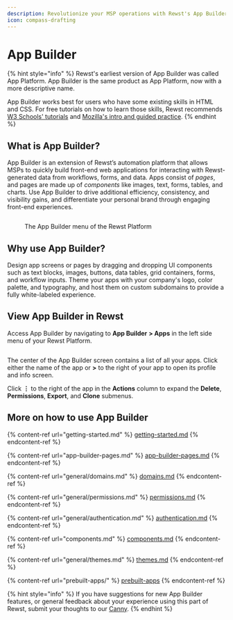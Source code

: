 ```yaml
---
description: Revolutionize your MSP operations with Rewst's App Builder.
icon: compass-drafting
---
```


# App Builder

{% hint style="info" %}
Rewst's earliest version of App Builder was called App Platform. App Builder is the same product as App Platform, now with a more descriptive name.&#x20;

App Builder works best for users who have some existing skills in HTML and CSS. For free tutorials on how to learn those skills, Rewst recommends [W3 Schools' tutorials](https://www.w3schools.com/html/default.asp) and [Mozilla's intro and guided practice](https://developer.mozilla.org/en-US/docs/MDN/Tutorials).
{% endhint %}

## **What is App Builder?**&#x20;

App Builder is an extension of Rewst’s automation platform that allows MSPs to quickly build front-end web applications for interacting with Rewst-generated data from workflows, forms, and data. Apps consist of _pages_, and pages are made up of _components_ like images, text, forms, tables, and charts. Use App Builder to drive additional efficiency, consistency, and visibility gains, and differentiate your personal brand through engaging front-end experiences.

<figure><img src="../../.gitbook/assets/Screenshot 2025-08-21 at 2.56.45 PM (1).png" alt=""><figcaption><p>The App Builder menu of the Rewst Platform</p></figcaption></figure>



## Why use App Builder?

Design app screens or pages by dragging and dropping UI components such as text blocks, images, buttons, data tables, grid containers, forms, and workflow inputs. Theme your apps with your company's logo, color palette, and typography, and host them on custom subdomains to provide a fully white-labeled experience.

## View App Builder in Rewst <a href="#view-forms-in-rewst" id="view-forms-in-rewst"></a>

Access App Builder by navigating to **App Builder** **> Apps** in the left side menu of your Rewst Platform.

<figure><img src="../../.gitbook/assets/Screenshot 2025-03-13 at 5.04.57 PM.png" alt=""><figcaption></figcaption></figure>

The center of the App Builder screen contains a list of all your apps. Click either the name of the app or **>** to the right of your app to open its profile and info screen.&#x20;

Click **⋮** to the right of the app in the **Actions** column to expand the **Delete**, **Permissions**, **Export**, and **Clone** submenus. &#x20;

## More on how to use App Builder

{% content-ref url="getting-started.md" %}
[getting-started.md](getting-started.md)
{% endcontent-ref %}

{% content-ref url="app-builder-pages.md" %}
[app-builder-pages.md](app-builder-pages.md)
{% endcontent-ref %}

{% content-ref url="general/domains.md" %}
[domains.md](general/domains.md)
{% endcontent-ref %}

{% content-ref url="general/permissions.md" %}
[permissions.md](general/permissions.md)
{% endcontent-ref %}

{% content-ref url="general/authentication.md" %}
[authentication.md](general/authentication.md)
{% endcontent-ref %}

{% content-ref url="components.md" %}
[components.md](components.md)
{% endcontent-ref %}

{% content-ref url="general/themes.md" %}
[themes.md](general/themes.md)
{% endcontent-ref %}

{% content-ref url="prebuilt-apps/" %}
[prebuilt-apps](prebuilt-apps/)
{% endcontent-ref %}

{% hint style="info" %}
If you have suggestions for new App Builder features, or general feedback about your experience using this part of Rewst, submit your thoughts to our [Canny](https://rewst.canny.io/app-builder).&#x20;
{% endhint %}

